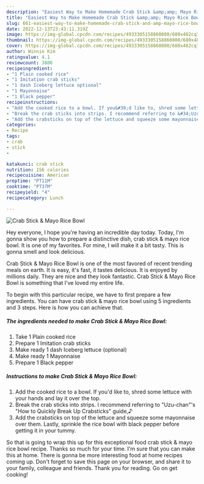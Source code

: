 ```yaml
---
description: "Easiest Way to Make Homemade Crab Stick &amp;amp; Mayo Rice Bowl"
title: "Easiest Way to Make Homemade Crab Stick &amp;amp; Mayo Rice Bowl"
slug: 661-easiest-way-to-make-homemade-crab-stick-and-amp-mayo-rice-bowl
date: 2022-12-13T23:43:11.319Z
image: https://img-global.cpcdn.com/recipes/4933305158860800/680x482cq70/crab-stick-mayo-rice-bowl-recipe-main-photo.jpg
thumbnail: https://img-global.cpcdn.com/recipes/4933305158860800/680x482cq70/crab-stick-mayo-rice-bowl-recipe-main-photo.jpg
cover: https://img-global.cpcdn.com/recipes/4933305158860800/680x482cq70/crab-stick-mayo-rice-bowl-recipe-main-photo.jpg
author: Winnie Kim
ratingvalue: 4.1
reviewcount: 3806
recipeingredient:
- "1 Plain cooked rice"
- "1 Imitation crab sticks"
- "1 dash Iceberg lettuce optional"
- "1 Mayonnaise"
- "1 Black pepper"
recipeinstructions:
- "Add the cooked rice to a bowl. If you&#39;d like to, shred some lettuce with your hands and lay it over the top."
- "Break the crab sticks into strips. I recommend referring to &#34;Uzu-chan&#34;&#39;s &#34;How to Quickly Break Up Crabsticks&#34; guide,♪"
- "Add the crabsticks on top of the lettuce and squeeze some mayonnaise over them. Lastly, sprinkle the rice bowl with black pepper before getting it in your tummy."
categories:
- Recipe
tags:
- crab
- stick
- 

katakunci: crab stick  
nutrition: 156 calories
recipecuisine: American
preptime: "PT11M"
cooktime: "PT37M"
recipeyield: "4"
recipecategory: Lunch

---
```



![Crab Stick &amp; Mayo Rice Bowl](https://img-global.cpcdn.com/recipes/4933305158860800/680x482cq70/crab-stick-mayo-rice-bowl-recipe-main-photo.jpg)

Hey everyone, I hope you're having an incredible day today. Today, I'm gonna show you how to prepare a distinctive dish, crab stick &amp; mayo rice bowl. It is one of my favorites. For mine, I will make it a bit tasty. This is gonna smell and look delicious.



Crab Stick &amp; Mayo Rice Bowl is one of the most favored of recent trending meals on earth. It is easy, it's fast, it tastes delicious. It is enjoyed by millions daily. They are nice and they look fantastic. Crab Stick &amp; Mayo Rice Bowl is something that I've loved my entire life.


To begin with this particular recipe, we have to first prepare a few ingredients. You can have crab stick &amp; mayo rice bowl using 5 ingredients and 3 steps. Here is how you can achieve that.

<!--inarticleads1-->

##### The ingredients needed to make Crab Stick &amp; Mayo Rice Bowl:

1. Take 1 Plain cooked rice
1. Prepare 1 Imitation crab sticks
1. Make ready 1 dash Iceberg lettuce (optional)
1. Make ready 1 Mayonnaise
1. Prepare 1 Black pepper




<!--inarticleads2-->

##### Instructions to make Crab Stick &amp; Mayo Rice Bowl:

1. Add the cooked rice to a bowl. If you&#39;d like to, shred some lettuce with your hands and lay it over the top.
1. Break the crab sticks into strips. I recommend referring to &#34;Uzu-chan&#34;&#39;s &#34;How to Quickly Break Up Crabsticks&#34; guide,♪
1. Add the crabsticks on top of the lettuce and squeeze some mayonnaise over them. Lastly, sprinkle the rice bowl with black pepper before getting it in your tummy.




So that is going to wrap this up for this exceptional food crab stick &amp; mayo rice bowl recipe. Thanks so much for your time. I'm sure that you can make this at home. There is gonna be more interesting food at home recipes coming up. Don't forget to save this page on your browser, and share it to your family, colleague and friends. Thank you for reading. Go on get cooking!
